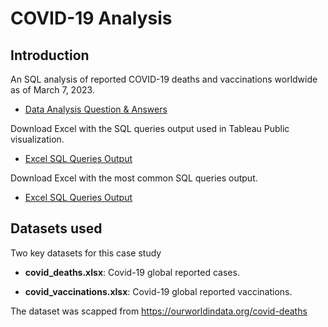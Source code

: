 # COVID-19 Analysis

## Introduction

An SQL analysis of reported COVID-19 deaths and vaccinations worldwide as of March 7, 2023.
  * [Data Analysis Question & Answers](https://github.com/kopkam/Covid19-Analysis/blob/main/questions_and_answers.md)

Download Excel with the SQL queries output used in Tableau Public visualization.
  * [Excel SQL Queries Output](https://github.com/kopkam/Covid19-Analysis/tree/main/tableau_tables)

Download Excel with the most common SQL queries output.
  * [Excel SQL Queries Output](https://github.com/kopkam/Covid19-Analysis/tree/main/excel_sql_queries_output)

## Datasets used
Two key datasets for this case study

- <strong> covid_deaths.xlsx</strong>: Covid-19 global reported cases.
 
- <strong> covid_vaccinations.xlsx</strong>: Covid-19 global reported vaccinations.


The dataset was scapped from https://ourworldindata.org/covid-deaths

